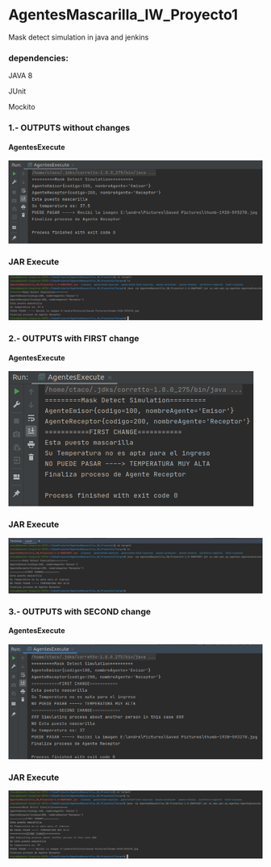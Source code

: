 # AgentesMascarilla_IW_Proyecto1
Mask detect simulation in java and jenkins 

### dependencies:
JAVA 8 

JUnit

Mockito

### 1.- OUTPUTS without changes
  #### AgentesExecute
  
  ![Screenshot](AgentesExecute.png)
  
  ### JAR Execute
  
  ![Screenshot](JAR_Execute.png)

### 2.- OUTPUTS with FIRST change
  #### AgentesExecute
  
  ![Screenshot](AgentesExecute_FirstChange.png)
  
  ### JAR Execute
  
  ![Screenshot](JAR_Execute_FirstChange.png)

### 3.- OUTPUTS with SECOND change
  #### AgentesExecute
  
  ![Screenshot](SecondChange_AG.png)
  
  ### JAR Execute
  
  ![Screenshot](SecondChange_JAR.png)
